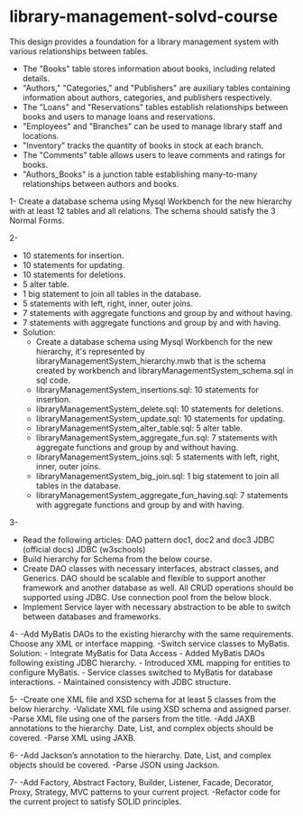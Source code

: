 # library-management-solvd-course
This design provides a foundation for a library management system with various relationships between tables.
- The "Books" table stores information about books, including related details.
- "Authors," "Categories," and "Publishers" are auxiliary tables containing information about authors, categories, and publishers respectively.
- The "Loans" and "Reservations" tables establish relationships between books and users to manage loans and reservations.
- "Employees" and "Branches" can be used to manage library staff and locations.
- "Inventory" tracks the quantity of books in stock at each branch.
- The "Comments" table allows users to leave comments and ratings for books.
- "Authors_Books" is a junction table establishing many-to-many relationships between authors and books.

1- Create a database schema using Mysql Workbench for the new hierarchy with at least 12 tables and all relations. The schema should satisfy the 3 Normal Forms.

2- 
- 10 statements for insertion.
- 10 statements for updating.
- 10 statements for deletions. 
- 5 alter table.
- 1 big statement to join all tables in the database.
- 5 statements with left, right, inner, outer joins.
- 7 statements with aggregate functions and group by and without having.
- 7 statements with aggregate functions and group by and with having.
- Solution:
    - Create a database schema using Mysql Workbench for the new hierarchy, it's represented by libraryManagementSystem_hierarchy.mwb that is the schema created by workbench and libraryManagementSystem_schema.sql in sql code.
    - libraryManagementSystem_insertions.sql: 10 statements for insertion.
    - libraryManagementSystem_delete.sql: 10 statements for deletions. 
    - libraryManagementSystem_update.sql: 10 statements for updating. 
    - libraryManagementSystem_alter_table.sql: 5 alter table.
    - libraryManagementSystem_aggregate_fun.sql: 7 statements with aggregate functions and group by and without having.
    - libraryManagementSystem_joins.sql: 5 statements with left, right, inner, outer joins.
    - libraryManagementSystem_big_join.sql:  1 big statement to join all tables in the database.
    - libraryManagementSystem_aggregate_fun_having.sql: 7 statements with aggregate functions and group by and with having.

3- 
- Read the following articles:
    DAO pattern doc1, doc2 and doc3
    JDBC (official docs)
    JDBC (w3schools)
- Build hierarchy for Schema from the below course.
- Create DAO classes with necessary interfaces, abstract classes, and Generics.  DAO should be scalable and flexible to support another framework and another database as well. All CRUD operations should be supported using JDBC. Use connection pool from the below block.
- Implement Service layer with necessary abstraction to be able to switch between databases and frameworks.

4-
-Add MyBatis DAOs to the existing hierarchy with the same requirements. Choose any XML or interface mapping.
-Switch service classes to MyBatis.
    Solution:
       - Integrate MyBatis for Data Access
           - Added MyBatis DAOs following existing JDBC hierarchy.
           - Introduced XML mapping for entities to configure MyBatis.
           - Service classes switched to MyBatis for database interactions.
           - Maintained consistency with JDBC structure.

5-
-Create one XML file and XSD schema for at least 5 classes from the below hierarchy.
-Validate XML file using XSD schema and assigned parser.
-Parse XML file using one of the parsers from the title.
-Add JAXB annotations to the hierarchy. Date, List, and complex objects should be covered.
-Parse XML using JAXB.

6-
-Add Jackson’s annotation to the hierarchy. Date, List, and complex objects should be covered.
-Parse JSON using Jackson.

7-
-Add Factory, Abstract Factory, Builder, Listener, Facade, Decorator, Proxy, Strategy, MVC patterns to your current project.
-Refactor code for the current project to satisfy SOLID principles.
